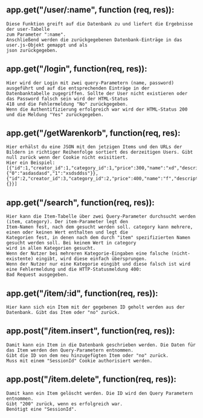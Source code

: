 ## app.get("/user/:name", function (req, res)):
    Diese Funktion greift auf die Datenbank zu und liefert die Ergebnisse der user-Tabelle
    zum Parameter ":name". 
    Anschließend werden die zurückgegebenen Datenbank-Einträge in das user.js-Objekt gemappt und als
    json zurückgegeben.

## app.get("/login", function(req, res)):
    Hier wird der Login mit zwei query-Parametern (name, password) ausgeführt und auf die entsprechenden Einträge in der
    Datenbanktabelle zugegriffen. Sollte der User nicht existieren oder das Password falsch sein wird der HTML-Status
    418 und die Fehlermeldung "No" zurückgegeben. 
    Wenn die Authentifizierung erfolgreich war wird der HTML-Status 200 und die Meldung "Yes" zurückgegeben.

## app.get("/getWarenkorb", function(req, res):
    Hier erhälst du eine JSON mit den jetzigen Items und den URLs der Bildern in richtiger Reihenfolge sortiert des derzeitigen Users. Gibt null zurück wenn der Cookie nicht exisitiert.
	Hier ein Beispiel:
	[{"id":1,"creator_id":1,"category_id":1,"price":300,"name":"xd","description":"lol","urls":{"0":"asdasdasd","1":"xsdsddss"}},{"id":2,"creator_id":3,"category_id":2,"price":400,"name":"f","description":"f","urls":{}}]

## app.get("/search", function(req, res)):
    Hier kann die Item-Tabelle über zwei Query-Parameter durchsucht werden (item, category). Der item-Parameter legt den
    Item-Namen fest, nach dem gesucht werden soll. category kann mehrere, einen oder keinen Wert enthalten und legt die
    Kategorien fest, in denen nach dem durch "item" spezifizierten Namen gesucht werden soll. Bei keinem Wert in category
    wird in allen Kategorien gesucht.
    Wenn der Nutzer bei mehreren Kategorie-Eingaben eine falsche (nicht-existente) eingibt, wird diese einfach übersprungen.
    Wenn der Nutzer nur eine Kategorie eingibt und diese falsch ist wird eine Fehlermeldung und die HTTP-Statusmeldung 400: 
    Bad Request ausgegeben.

## app.get("/item/:id", function(req, res)):
    Hier kann sich ein Item mit der gegebenen ID geholt werden aus der Datenbank. Gibt das Item oder "no" zurück.

## app.post("/item.insert", function(req, res)):
    Damit kann ein Item in die Datenbank geschrieben werden. Die Daten für das Item werden den Query-Parametern entnommen.
    Gibt die ID von dem neu hinzugefügten Item oder "no" zurück.
    Muss mit einem "SessionId" Cookie authorisiert werden.

## app.post("/item.delete", function(req, res)):
    Damit kann ein Item gelöscht werden. Die ID wird den Query Parametern entnommen.
    Gibt "200" zurück, wenn es erfolgreich war.
    Benötigt eine "SessionId".